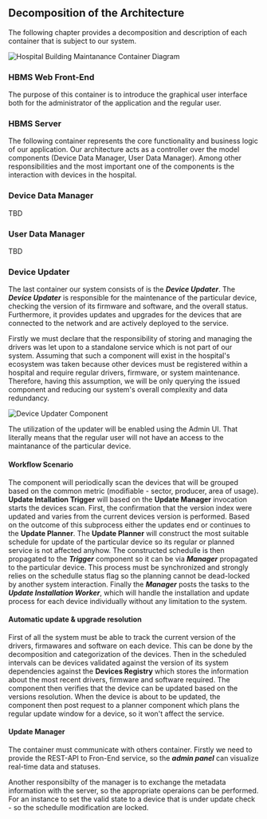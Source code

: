 ## Decomposition of the Architecture

The following chapter provides a decomposition and description of each container that is subject to our system.


![Hospital Building Maintanance Container Diagram](embed:hospitalBuildingMaintananceContainerDiagram)

### HBMS Web Front-End
The purpose of this container is to introduce the graphical user interface both for the administrator of the application and the regular user.


### HBMS Server
The following container represents the core functionality and business logic of our application. Our architecture acts as a controller over the model components (Device Data Manager, User Data Manager). Among other responsibilities and the most important one of the components is the interaction with devices in the hospital.  


### Device Data Manager
TBD

### User Data Manager
TBD

### Device Updater
The last container our system consists of is the ***Device Updater***. The ***Device Updater*** is responsible for the maintenance of the particular device, checking the version of its firmware and software, and the overall status. Furthermore, it provides updates and upgrades for the devices that are connected to the network and are actively deployed to the service.

Firstly we must declare that the responsibility of storing and managing the drivers was let upon to a standalone service which is not part of our system. Assuming that such a component will exist in the hospital's ecosystem was taken because other devices must be registered within a hospital and require regular drivers, firmware, or system maintenance. Therefore, having this assumption, we will be only querying the issued component and reducing our system's overall complexity and data redundancy. 


![Device Updater Component](embed:deviceUpdater)

The utilization of the updater will be enabled using the Admin UI. That literally means that the regular user will not have an access to the maintanance of the particular device. 


#### Workflow Scenario

The component will periodically scan the devices that will be grouped based on the common metric (modifiable - sector, producer, area of usage). **Update Intallation Trigger** will based on the **Update Manager** invocation starts the devices scan. First, the confirmation that the version index were updated and varies from the current devices version is performed. Based on the outcome of this subprocess either the updates end or continues to the **Update Planner**. The **Update Planner** will construct the most suitable schedule for update of the particular device so its regular or planned service is not affected anyhow. The constructed schedulle is then propagated to the ***Trigger*** component so it can be via ***Manager*** propagated to the particular device. This process must be synchronized and strongly relies on the schedulle status flag so the planning cannot be dead-locked by another system interaction. Finally the ***Manager*** posts the tasks to the ***Update Installation Worker***, which will handle the installation and update process for each device individually without any limitation to the system.
 <!-- TODO: Consider the limitation of the container interaction with the external entities. This could be moved to the HBMS Server, so the comunication with the devices is kept under one container. However, this could cause the performance issues considering all other functionalities that the server contaiener must span. Discuss this!  -->

#### Automatic update & upgrade resolution

First of all the system must be able to track the current version of the drivers, firmawares and software on each device. This can be done by the decomposition and categorization of the devices. Then in the scheduled intervals can be devices validated against the version of its system dependencies against the **Devices Registry** which stores the information about the most recent drivers, firmware and software required. The component then verifies that the device can be updated based on the versions resolution. When the device is about to be updated, the component then post request to a planner component which plans the regular update window for a device, so it won't affect the service. 

#### Update Manager

The container must communicate with others container. Firstly we need to provide the REST-API to Fron-End service, so the ***admin panel*** can visualize real-time data and statuses.
 <!-- TODO: Consider decomposing this component so the REST-API remains standalone service and some kind of publisher will post/get the data to/from the server  -->
Another responsibilty of the manager is to exchange the metadata information with the server, so the appropriate operaions can be performed. For an instance to set the valid state to a device that is under update check - so the schedulle modification are locked.